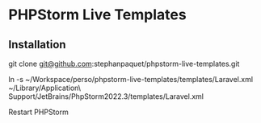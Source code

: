 # PHPStorm Live Templates


## Installation 

git clone git@github.com:stephanpaquet/phpstorm-live-templates.git 

ln -s ~/Workspace/perso/phpstorm-live-templates/templates/Laravel.xml  ~/Library/Application\ Support/JetBrains/PhpStorm2022.3/templates/Laravel.xml

Restart PHPStorm

